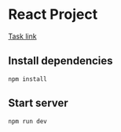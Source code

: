# React Project
[Task link](https://github.com/rolling-scopes-school/tasks/blob/master/react/modules/tasks/class-components.md)

## Install dependencies
```
npm install
```
## Start server 
```
npm run dev
```

